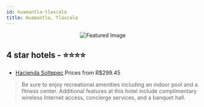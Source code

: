 ```yaml
---
id: huamantla-tlaxcala
title: Huamantla, Tlaxcala
---
```


<center><img src="https://i.travelapi.com/hotels/34000000/33370000/33367300/33367212/7cc95e69_z.jpg" alt="Featured Image" /></center>


##  4 star hotels - ⭐️⭐️⭐️⭐️

-    [Hacienda Soltepec](https://us.hurb.com/hotels/huamantla/hacienda-soltepec-JNP-JP126543?cmp=18055) Prices from R$299.45
   > Be sure to enjoy recreational amenities including an indoor pool and a fitness center. Additional features at this hotel include complimentary wireless Internet access, concierge services, and a banquet hall.
